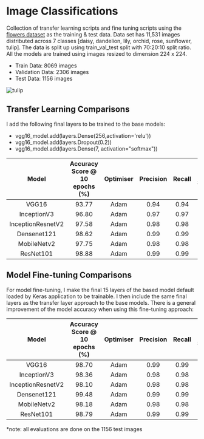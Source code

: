 # Image Classifications
 
Collection of transfer learning scripts and fine tuning scripts using the [flowers dataset](www.kaggle.com/dataset/e0b99652b32fe1797032b4b8a9f1d1c7ebfeb44ce03ffe9bd0695c9fd913235d) as the training & test data. Data set has 11,531 images distributed across 7 classes [daisy, dandelion, lily, orchid, rose, sunflower, tulip]. The data is split up using train\_val\_test split with 70:20:10 split ratio. All the models are trained using images resized to dimension 224 x 224.

* Train Data: 8069 images
* Validation Data: 2306 images
* Test Data: 1156 images

![tulip](https://user-images.githubusercontent.com/6497242/166263485-a145e7f2-8854-4674-8cd3-8556d210acef.jpeg)

## Transfer Learning Comparisons
I add the following final layers to be trained to the base models:

* vgg16\_model.add(layers.Dense(256,activation='relu'))
* vgg16\_model.add(layers.Dropout(0.2))
* vgg16\_model.add(layers.Dense(7, activation="softmax"))

|**Model**| **Accuracy Score @ 10 epochs (%)**| **Optimiser** |**Precision** | **Recall** |**F1 Score** |
|:---: | :---: | :---:| :---:| :---:| :---:|
|VGG16|93.77|Adam |0.94| 0.94|0.94|
|InceptionV3|96.80|Adam|0.97|0.97|0.97|
|InceptionResnetV2|97.58|Adam|0.98|0.98|0.98|
|Densenet121|98.62|Adam|0.99|0.99|0.99|
|MobileNetv2|97.75|Adam|0.98|0.98|0.98|
|ResNet101|98.88|Adam|0.99|0.99|0.99|


## Model Fine-tuning Comparisons
For model fine-tuning, I make the final 15 layers of the based model default loaded by Keras application to be trainable. I then include the same final layers as the transfer layer approach to the base models. There is a general improvement of the model accuracy when using this fine-tuning approach:

|**Model**| **Accuracy Score @ 10 epochs (%)**| **Optimiser** |**Precision** | **Recall** |**F1 Score** |
|:---: | :---: | :---:| :---:| :---:| :---:|
|VGG16|98.70|Adam |0.99| 0.99|0.99|
|InceptionV3|98.36|Adam|0.98|0.98|0.98|
|InceptionResnetV2|98.10|Adam|0.98|0.98|0.98|
|Densenet121|99.48|Adam|0.99|0.99|0.99|
|MobileNetv2|98.18|Adam|0.98|0.98|0.98|
|ResNet101|98.79|Adam|0.99|0.99|0.99|


*note: all evaluations are done on the 1156 test images
